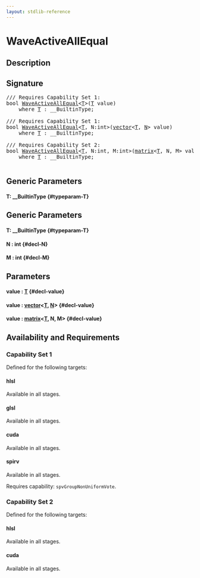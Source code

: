```yaml
---
layout: stdlib-reference
---
```


# WaveActiveAllEqual

## Description





## Signature 

<pre>
/// Requires Capability Set 1:
bool <a href="/stdlib-reference/global-decls/WaveActiveAllEqual">WaveActiveAllEqual</a>&lt;<a href="/stdlib-reference/global-decls/WaveActiveAllEqual#typeparam-T" class="code_type">T</a>&gt;(<a href="/stdlib-reference/global-decls/WaveActiveAllEqual#typeparam-T" class="code_type">T</a> <span class='code_param'>value</span>)
    <span class='code_keyword'>where</span> <a href="/stdlib-reference/global-decls/WaveActiveAllEqual#typeparam-T" class="code_type">T</a> : __BuiltinType;

/// Requires Capability Set 1:
bool <a href="/stdlib-reference/global-decls/WaveActiveAllEqual">WaveActiveAllEqual</a>&lt;<a href="/stdlib-reference/global-decls/WaveActiveAllEqual#typeparam-T" class="code_type">T</a>, N:int&gt;(<a href="/stdlib-reference/types/vector/index">vector</a>&lt;<a href="/stdlib-reference/types/vector/index#typeparam-T" class="code_type">T</a>, <a href="/stdlib-reference/types/vector/index#typeparam-N" class="code_var">N</a>&gt; <span class='code_param'>value</span>)
    <span class='code_keyword'>where</span> <a href="/stdlib-reference/global-decls/WaveActiveAllEqual#typeparam-T" class="code_type">T</a> : __BuiltinType;

/// Requires Capability Set 2:
bool <a href="/stdlib-reference/global-decls/WaveActiveAllEqual">WaveActiveAllEqual</a>&lt;<a href="/stdlib-reference/global-decls/WaveActiveAllEqual#typeparam-T" class="code_type">T</a>, N:int, M:int&gt;(<a href="/stdlib-reference/types/matrix/index">matrix</a>&lt;<a href="/stdlib-reference/types/matrix/T" class="code_type">T</a>, N, M&gt; <span class='code_param'>value</span>)
    <span class='code_keyword'>where</span> <a href="/stdlib-reference/global-decls/WaveActiveAllEqual#typeparam-T" class="code_type">T</a> : __BuiltinType;

</pre>

## Generic Parameters

#### T: \_\_BuiltinType {#typeparam-T}

## Generic Parameters

#### T: \_\_BuiltinType {#typeparam-T}
#### N  : int {#decl-N}
#### M  : int {#decl-M}

## Parameters

#### value  : [T](/stdlib-reference/global-decls/WaveActiveAllEqual#typeparam-T) {#decl-value}
#### value  : [vector](/stdlib-reference/types/vector/index)\<[T](/stdlib-reference/types/vector/index#typeparam-T), [N](/stdlib-reference/types/vector/index#typeparam-N)\> {#decl-value}
#### value  : [matrix](/stdlib-reference/types/matrix/index)\<[T](/stdlib-reference/types/matrix/T), N, M\> {#decl-value}

## Availability and Requirements

### Capability Set 1

Defined for the following targets:

#### hlsl
Available in all stages.

#### glsl
Available in all stages.

#### cuda
Available in all stages.

#### spirv
Available in all stages.

Requires capability: `spvGroupNonUniformVote`.

### Capability Set 2

Defined for the following targets:

#### hlsl
Available in all stages.

#### cuda
Available in all stages.



